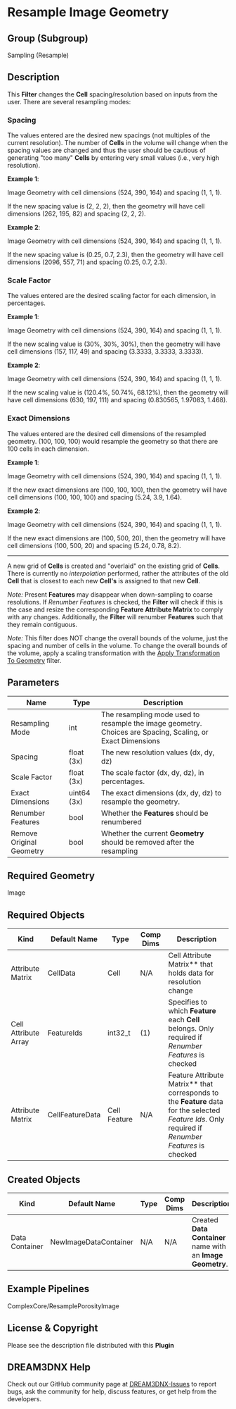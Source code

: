 # Resample Image Geometry

## Group (Subgroup)

Sampling (Resample)

## Description

This **Filter** changes the **Cell** spacing/resolution based on inputs from the user. There are several resampling modes:

### Spacing

The values entered are the desired new spacings (not multiples of the current resolution).  The number of **Cells** in the volume will change when the spacing values are changed and thus the user should be cautious of generating "too many" **Cells** by entering very small values (i.e., very high resolution).

**Example 1**:

Image Geometry with cell dimensions (524, 390, 164) and spacing (1, 1, 1).

If the new spacing value is (2, 2, 2), then the geometry will have cell dimensions (262, 195, 82) and spacing (2, 2, 2).

**Example 2**:

Image Geometry with cell dimensions (524, 390, 164) and spacing (1, 1, 1).

If the new spacing value is (0.25, 0.7, 2.3), then the geometry will have cell dimensions (2096, 557, 71) and spacing (0.25, 0.7, 2.3).

### Scale Factor

The values entered are the desired scaling factor for each dimension, in percentages.

**Example 1**:

Image Geometry with cell dimensions (524, 390, 164) and spacing (1, 1, 1).

If the new scaling value is (30%, 30%, 30%), then the geometry will have cell dimensions (157, 117, 49) and spacing (3.3333, 3.3333, 3.3333).

**Example 2**:

Image Geometry with cell dimensions (524, 390, 164) and spacing (1, 1, 1).

If the new scaling value is (120.4%, 50.74%, 68.12%), then the geometry will have cell dimensions (630, 197, 111) and spacing (0.830565, 1.97083, 1.468).

### Exact Dimensions

The values entered are the desired cell dimensions of the resampled geometry.  (100, 100, 100) would resample the geometry so that there are 100 cells in each dimension.

**Example 1**:

Image Geometry with cell dimensions (524, 390, 164) and spacing (1, 1, 1).

If the new exact dimensions are (100, 100, 100), then the geometry will have cell dimensions (100, 100, 100) and spacing (5.24, 3.9, 1.64).

**Example 2**:

Image Geometry with cell dimensions (524, 390, 164) and spacing (1, 1, 1).

If the new exact dimensions are (100, 500, 20), then the geometry will have cell dimensions (100, 500, 20) and spacing (5.24, 0.78, 8.2).

---

A new grid of **Cells** is created and "overlaid" on the existing grid of **Cells**.  There is currently no *interpolation* performed, rather the attributes of the old **Cell** that is closest to each new **Cell's** is assigned to that new **Cell**.

*Note:* Present **Features** may disappear when down-sampling to coarse resolutions. If *Renumber Features* is checked, the **Filter** will check if this is the case and resize the corresponding **Feature Attribute Matrix** to comply with any changes. Additionally, the **Filter** will renumber **Features** such that they remain contiguous.

*Note:* This filter does NOT change the overall bounds of the volume, just the spacing and number of cells in the volume.  To change the overall bounds of the volume, apply a scaling transformation with the [Apply Transformation To Geometry](./ApplyTransformationToGeometryFilter.md) filter.

## Parameters

| Name                     | Type        | Description                                                                                                 |
|--------------------------|-------------|-------------------------------------------------------------------------------------------------------------|
| Resampling Mode          | int         | The resampling mode used to resample the image geometry.  Choices are Spacing, Scaling, or Exact Dimensions |
| Spacing                  | float (3x)  | The new resolution values (dx, dy, dz)                                                                      |
| Scale Factor             | float (3x)  | The scale factor (dx, dy, dz), in percentages.                                                              |
| Exact Dimensions         | uint64 (3x) | The exact dimensions (dx, dy, dz) to resample the geometry.                                                 |
| Renumber Features        | bool        | Whether the **Features** should be renumbered                                                               |
| Remove Original Geometry | bool        | Whether the current **Geometry** should be removed after the resampling                                     |

## Required Geometry

Image

## Required Objects

| Kind                      | Default Name | Type     | Comp Dims | Description                                 |
|---------------------------|--------------|----------|--------|---------------------------------------------|
|   Attribute Matrix   | CellData | Cell | N/A | Cell Attribute Matrix** that holds data for resolution change |
| Cell Attribute Array | FeatureIds | int32_t | (1) | Specifies to which **Feature** each **Cell** belongs. Only required if *Renumber Features* is checked |
|   Attribute Matrix   | CellFeatureData | Cell Feature | N/A | Feature Attribute Matrix** that corresponds to the **Feature** data for the selected *Feature Ids*. Only required if *Renumber Features* is checked |

## Created Objects

| Kind                      | Default Name | Type     | Comp Dims | Description                                 |
|---------------------------|--------------|----------|--------|---------------------------------------------|
| Data Container | NewImageDataContainer | N/A | N/A | Created **Data Container** name with an **Image Geometry**. |

## Example Pipelines

ComplexCore/ResamplePorosityImage

## License & Copyright

Please see the description file distributed with this **Plugin**

## DREAM3DNX Help

Check out our GitHub community page at [DREAM3DNX-Issues](https://github.com/BlueQuartzSoftware/DREAM3DNX-Issues) to report bugs, ask the community for help, discuss features, or get help from the developers.
